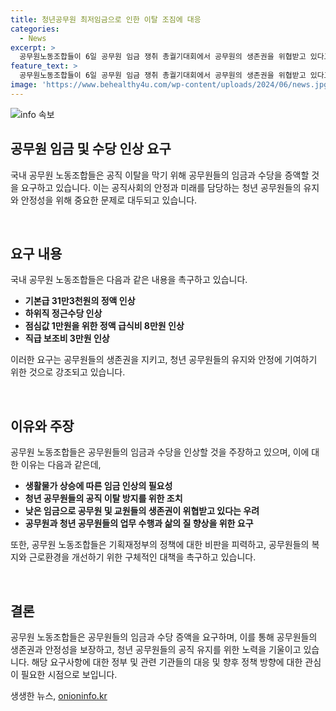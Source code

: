 ```yaml
---
title: 청년공무원 최저임금으로 인한 이탈 조짐에 대응
categories:
  - News
excerpt: >
  공무원노동조합들이 6일 공무원 임금 쟁취 총궐기대회에서 공무원의 생존권을 위협받고 있다고 주장하며 청년 공무원의 이직 문제를 제기했다. 또한, 기획재정부의 예산 삭감으로 공공부문의 질적 하락을 우려하며 공무원 임금과 각종 수당을 인상해야 한다고 촉구했다.
feature_text: >
  공무원노동조합들이 6일 공무원 임금 쟁취 총궐기대회에서 공무원의 생존권을 위협받고 있다고 주장하며 청년 공무원의 이직 문제를 제기했다. 또한, 기획재정부의 예산 삭감으로 공공부문의 질적 하락을 우려하며 공무원 임금과 각종 수당을 인상해야 한다고 촉구했다.
image: 'https://www.behealthy4u.com/wp-content/uploads/2024/06/news.jpg'
---
```


<p><img src="https://www.behealthy4u.com/wp-content/uploads/2024/06/news.jpg" alt="info 속보" /></p>

<h2 data-ke-size="size26">공무원 임금 및 수당 인상 요구</h2>

<p>국내 공무원 노동조합들은 공직 이탈을 막기 위해 공무원들의 임금과 수당을 증액할 것을 요구하고 있습니다. 이는 공직사회의 안정과 미래를 담당하는 청년 공무원들의 유지와 안정성을 위해 중요한 문제로 대두되고 있습니다.</p>

<p data-ke-size="size16">&nbsp;</p>

<h2 data-ke-size="size24">요구 내용</h2>

<p>국내 공무원 노동조합들은 다음과 같은 내용을 촉구하고 있습니다.</p>

<ul>
  <li><b>기본급 31만3천원의 정액 인상</b></li>
  <li><b>하위직 정근수당 인상</b></li>
  <li><b>점심값 1만원을 위한 정액 급식비 8만원 인상</b></li>
  <li><b>직급 보조비 3만원 인상</b></li>
</ul>

<p>이러한 요구는 공무원들의 생존권을 지키고, 청년 공무원들의 유지와 안정에 기여하기 위한 것으로 강조되고 있습니다.</p>

<p data-ke-size="size16">&nbsp;</p>

<h2 data-ke-size="size24">이유와 주장</h2>

<p>공무원 노동조합들은 공무원들의 임금과 수당을 인상할 것을 주장하고 있으며, 이에 대한 이유는 다음과 같은데, </p>

<ul>
  <li><b>생활물가 상승에 따른 임금 인상의 필요성</b></li>
  <li><b>청년 공무원들의 공직 이탈 방지를 위한 조치</b></li>
  <li><b>낮은 임금으로 공무원 및 교원들의 생존권이 위협받고 있다는 우려</b></li>
  <li><b>공무원과 청년 공무원들의 업무 수행과 삶의 질 향상을 위한 요구</b></li>
</ul>

<p>또한, 공무원 노동조합들은 기획재정부의 정책에 대한 비판을 피력하고, 공무원들의 복지와 근로환경을 개선하기 위한 구체적인 대책을 촉구하고 있습니다.</p>

<p data-ke-size="size16">&nbsp;</p>

<h2 data-ke-size="size24">결론</h2>

<p>공무원 노동조합들은 공무원들의 임금과 수당 증액을 요구하며, 이를 통해 공무원들의 생존권과 안정성을 보장하고, 청년 공무원들의 공직 유지를 위한 노력을 기울이고 있습니다. 해당 요구사항에 대한 정부 및 관련 기관들의 대응 및 향후 정책 방향에 대한 관심이 필요한 시점으로 보입니다.</p>
생생한 뉴스, <a href="https://onioninfo.kr" rel="dofollow">onioninfo.kr</a>


